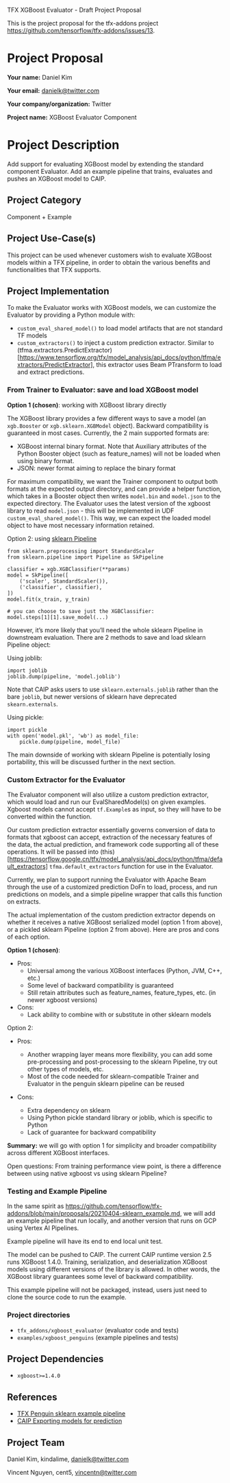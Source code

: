 TFX XGBoost Evaluator - Draft Project Proposal

This is the project proposal for the tfx-addons project https://github.com/tensorflow/tfx-addons/issues/13.

# Project Proposal

**Your name:** Daniel Kim

**Your email:** danielk@twitter.com

**Your company/organization:** Twitter

**Project name:** XGBoost Evaluator Component
# Project Description
Add support for evaluating XGBoost model by extending the standard component Evaluator.
Add an example pipeline that trains, evaluates and pushes an XGBoost model to CAIP.

## Project Category

Component + Example

## Project Use-Case(s)

This project can be used whenever customers wish to evaluate XGBoost models within a TFX pipeline, in order to obtain the various benefits and functionalities that TFX supports.

## Project Implementation

To make the Evaluator works with XGBoost models, we can customize the Evaluator by providing a Python module with:
* `custom_eval_shared_model()` to load model artifacts that are not standard TF models
* `custom_extractors()` to inject a custom prediction extractor. Similar to (tfma.extractors.PredictExtractor)[https://www.tensorflow.org/tfx/model_analysis/api_docs/python/tfma/extractors/PredictExtractor], this extractor uses Beam PTransform to load and extract predictions.

### From Trainer to Evaluator: save and load XGBoost model

**Option 1 (chosen)**: working with XGBoost library directly

The XGBoost library provides a few different ways to save a model (an `xgb.Booster` or `xgb.sklearn.XGBModel` object). Backward compatibility is guaranteed in most cases. Currently, the 2 main supported formats are:
* XGBoost internal binary format. Note that Auxiliary attributes of the Python Booster object (such as feature_names) will not be loaded when using binary format.
* JSON: newer format aiming to replace the binary format

For maximum compatibility, we want the Trainer component to output both formats at the expected output directory, and can provide a helper function, which takes in a Booster object then writes `model.bin` and `model.json` to the expected directory. 
The Evaluator uses the latest version of the xgboost library to read `model.json` - this will be implemented in UDF `custom_eval_shared_model()`. This way, we can expect the loaded model object to have most necessary information retained.

Option 2: using [sklearn Pipeline](https://scikit-learn.org/stable/modules/compose.html)

```
from sklearn.preprocessing import StandardScaler
from sklearn.pipeline import Pipeline as SkPipeline

classifier = xgb.XGBClassifier(**params)
model = SkPipeline([
    ('scaler', StandardScaler()),
    ('classifier', classifier),
])
model.fit(x_train, y_train)

# you can choose to save just the XGBClassifier:
model.steps[1][1].save_model(...)
```
However, it’s more likely that you’ll need the whole sklearn Pipeline in downstream evaluation. There are 2 methods to save and load sklearn Pipeline object:

Using joblib:
```
import joblib
joblib.dump(pipeline, 'model.joblib')
```
Note that CAIP asks users to use `sklearn.externals.joblib` rather than the bare `joblib`, but newer versions of sklearn have deprecated `skearn.externals`.

Using pickle:
```
import pickle
with open('model.pkl', 'wb') as model_file:
    pickle.dump(pipeline, model_file)
```
The main downside of working with sklearn Pipeline is potentially losing portability, this will be discussed further in the next section.


### Custom Extractor for the Evaluator

The Evaluator component will also utilize a custom prediction extractor, which would load and run our EvalSharedModel(s) on given examples. Xgboost models cannot accept `tf.Example`s as input, so they will have to be converted within the function.

Our custom prediction extractor essentially governs conversion of data to formats that xgboost can accept, extraction of the necessary features of the data, the actual prediction, and framework code supporting all of these operations. It will be passed into (this)[https://tensorflow.google.cn/tfx/model_analysis/api_docs/python/tfma/default_extractors] `tfma.default_extractors` function for use in the Evaluator.

Currently, we plan to support running the Evaluator with Apache Beam through the use of a customized prediction DoFn to load, process, and run predictions on models, and a simple pipeline wrapper that calls this function on extracts.

The actual implementation of the custom prediction extractor depends on whether it receives a native XGBoost serialized model (option 1 from above), or a pickled sklearn Pipeline (option 2 from above). Here are pros and cons of each option.

**Option 1 (chosen)**:

* Pros:
  * Universal among the various XGBoost interfaces (Python, JVM, C++, etc.)
  * Some level of backward compatibility is guaranteed
  * Still retain attributes such as feature_names, feature_types, etc. (in newer xgboost versions)
* Cons:
  * Lack ability to combine with or substitute in other sklearn models

Option 2:

* Pros:
  * Another wrapping layer means more flexibility, you can add some pre-processing and post-processing to the sklearn Pipeline, try out other types of models, etc.
  * Most of the code needed for sklearn-compatible Trainer and Evaluator in the penguin sklearn pipeline can be reused

* Cons:
  * Extra dependency on sklearn
  * Using Python pickle standard library or joblib, which is specific to Python
  * Lack of guarantee for backward compatibility

**Summary:** we will go with option 1 for simplicity and broader compatibility across different XGBoost interfaces.

Open questions:
From training performance view point, is there a difference between using native xgboost vs using sklearn Pipeline?

### Testing and Example Pipeline

In the same spirit as https://github.com/tensorflow/tfx-addons/blob/main/proposals/20210404-sklearn_example.md, we will add an example pipeline that run locally, and another version that runs on GCP using Vertex AI Pipelines.

Example pipeline will have its end to end local unit test.

The model can be pushed to CAIP. The current CAIP runtime version 2.5 runs XGBoost 1.4.0. Training, serialization, and deserialization XGBoost models using different versions of the library is allowed. In other words, the XGBoost library guarantees some level of backward compatibility.

This example pipeline will not be packaged, instead, users just need to clone the source code to run the example.

### Project directories

* `tfx_addons/xgboost_evaluator` (evaluator code and tests)
* `examples/xgboost_penguins`  (example pipelines and tests)

## Project Dependencies
* `xgboost>=1.4.0`

## References

* [TFX Penguin sklearn example pipeline](https://github.com/tensorflow/tfx-addons/tree/main/projects/examples/sklearn_penguins)
* [CAIP Exporting models for prediction](https://cloud.google.com/ai-platform/prediction/docs/exporting-for-prediction)

## Project Team

Daniel Kim, kindalime, danielk@twitter.com

Vincent Nguyen, cent5, vincentn@twitter.com
